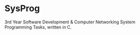 SysProg
=======

3rd Year Software Development & Computer Networking System Programming Tasks, written in C.
